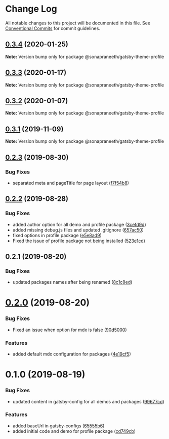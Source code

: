 # Change Log

All notable changes to this project will be documented in this file.
See [Conventional Commits](https://conventionalcommits.org) for commit guidelines.

## [0.3.4](https://github.com/sonapraneeth-a/sonapraneeth-gatsby-themes/compare/@sonapraneeth/gatsby-theme-profile@0.3.3...@sonapraneeth/gatsby-theme-profile@0.3.4) (2020-01-25)

**Note:** Version bump only for package @sonapraneeth/gatsby-theme-profile

## [0.3.3](https://github.com/sonapraneeth-a/sonapraneeth-gatsby-themes/compare/@sonapraneeth/gatsby-theme-profile@0.3.2...@sonapraneeth/gatsby-theme-profile@0.3.3) (2020-01-17)

**Note:** Version bump only for package @sonapraneeth/gatsby-theme-profile

## [0.3.2](https://github.com/sonapraneeth-a/sonapraneeth-gatsby-themes/compare/@sonapraneeth/gatsby-theme-profile@0.3.1...@sonapraneeth/gatsby-theme-profile@0.3.2) (2020-01-07)

**Note:** Version bump only for package @sonapraneeth/gatsby-theme-profile

## [0.3.1](https://github.com/sonapraneeth-a/sonapraneeth-gatsby-themes/compare/@sonapraneeth/gatsby-theme-profile@0.3.0...@sonapraneeth/gatsby-theme-profile@0.3.1) (2019-11-09)

**Note:** Version bump only for package @sonapraneeth/gatsby-theme-profile

## [0.2.3](https://github.com/sonapraneeth-a/sonapraneeth-gatsby-themes/compare/@sonapraneeth/gatsby-theme-profile@0.2.2...@sonapraneeth/gatsby-theme-profile@0.2.3) (2019-08-30)

### Bug Fixes

- separated meta and pageTitle for page layout ([f7f54b8](https://github.com/sonapraneeth-a/sonapraneeth-gatsby-themes/commit/f7f54b8))

## [0.2.2](https://github.com/sonapraneeth-a/sonapraneeth-gatsby-themes/compare/@sonapraneeth/gatsby-theme-profile@0.2.1...@sonapraneeth/gatsby-theme-profile@0.2.2) (2019-08-28)

### Bug Fixes

- added author option for all demo and profile package ([3cefd9d](https://github.com/sonapraneeth-a/sonapraneeth-gatsby-themes/commit/3cefd9d))
- added missing debug.js files and updated .gitignore ([657ac50](https://github.com/sonapraneeth-a/sonapraneeth-gatsby-themes/commit/657ac50))
- fixed options in profile package ([e5e8ad9](https://github.com/sonapraneeth-a/sonapraneeth-gatsby-themes/commit/e5e8ad9))
- Fixed the issue of profile package not being installed ([523e1cd](https://github.com/sonapraneeth-a/sonapraneeth-gatsby-themes/commit/523e1cd))

## 0.2.1 (2019-08-20)

### Bug Fixes

- updated packages names after being renamed ([8c1c8ed](https://github.com/sonapraneeth-a/sonapraneeth-gatsby-themes/commit/8c1c8ed))

# [0.2.0](https://github.com/sonapraneeth-a/sonapraneeth-gatsby-themes/compare/@sonapraneeth/gatsby-theme-profile@0.1.0...@sonapraneeth/gatsby-theme-profile@0.2.0) (2019-08-20)

### Bug Fixes

- Fixed an issue when option for mdx is false ([90d5000](https://github.com/sonapraneeth-a/sonapraneeth-gatsby-themes/commit/90d5000))

### Features

- added default mdx configuration for packages ([4e19cf5](https://github.com/sonapraneeth-a/sonapraneeth-gatsby-themes/commit/4e19cf5))

# 0.1.0 (2019-08-19)

### Bug Fixes

- updated content in gatsby-config for all demos and packages ([99677cd](https://github.com/sonapraneeth-a/sonapraneeth-gatsby-themes/commit/99677cd))

### Features

- added baseUrl in gatsby-configs ([65555b6](https://github.com/sonapraneeth-a/sonapraneeth-gatsby-themes/commit/65555b6))
- added initial code and demo for profile package ([cd749cb](https://github.com/sonapraneeth-a/sonapraneeth-gatsby-themes/commit/cd749cb))
